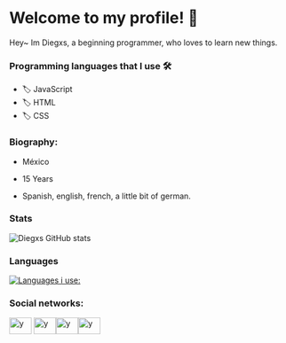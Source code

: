 <img src="https://media.discordapp.net/attachments/770436802208858112/801602144913457172/XD.gif" width="1000" height="3">

# Welcome to my profile! 🦁

Hey~ Im Diegxs, a beginning programmer, who loves to learn new things.

### Programming languages that I use 🛠️

- 🏷️ JavaScript
- 🏷️ HTML
- 🏷️ CSS

### Biography:

- México

- 15 Years

- Spanish, english, french, a little bit of german. 

### Stats

![Diegxs GitHub stats](https://github-readme-stats.vercel.app/api?username=Diegxs&show_icons=true&theme=radical)

### Languages

[![Languages i use:](https://github-readme-stats.vercel.app/api/top-langs/?username=Diegxs)](https://github.com/Diegxs/github-readme-stats)

### Social networks: 

<a href="https://discord.com/users/705580144936484915" target="blank"><img align="center" src="https://www.flaticon.com/svg/vstatic/svg/2111/2111370.svg?token=exp=1612039313~hmac=5c37971d79df94282823e87ceda9e2cd" alt="y" height="30" width="40" /></a> <a href="https://www.instagram.com/_diegxs_/" target="blank"><img align="center" src="https://www.flaticon.com/svg/vstatic/svg/2111/2111463.svg?token=exp=1612039790~hmac=a2af583e382c22d9ce97a92db338a162" alt="y" height="30" width="40" /></a><a href="https://twitter.com/DiegxsDEV" target="blank"><img align="center" src="https://www.flaticon.com/svg/vstatic/svg/733/733579.svg?token=exp=1612040873~hmac=8ba3c7150dff9e95ecb62edbb9f47acf" alt="y" height="30" width="40" /></a><a href="https://www.youtube.com/channel/UCmL0DXnwaQTm50SMCK-in6Q" target="blank"><img align="center" src="https://www.flaticon.com/svg/vstatic/svg/1384/1384060.svg?token=exp=1612041261~hmac=46bedb4e6d4c4ae08e448fc0cc48ab81" alt="y" height="30" width="40" /></a>

<img src="https://media.discordapp.net/attachments/770436802208858112/801602144913457172/XD.gif" width="1000" height="3">
